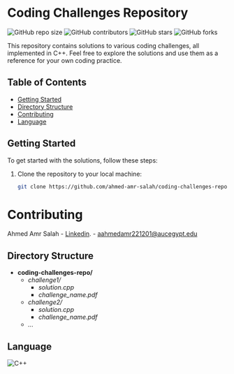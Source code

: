 # Coding Challenges Repository

![GitHub repo size](https://img.shields.io/github/repo-size/ahmed-amr-salah/coding-challenges)
![GitHub contributors](https://img.shields.io/github/contributors/ahmed-amr-salah/coding-challenges)
![GitHub stars](https://img.shields.io/github/stars/ahmed-amr-salah/coding-challenges?style=social)
![GitHub forks](https://img.shields.io/github/forks/ahmed-amr-salah/coding-challenges?style=social)

This repository contains solutions to various coding challenges, all implemented in C++. Feel free to explore the solutions and use them as a reference for your own coding practice.

## Table of Contents
- [Getting Started](#getting-started)
- [Directory Structure](#directory-structure)
- [Contributing](#contributing)
- [Language](#language)

## Getting Started

To get started with the solutions, follow these steps:

1. Clone the repository to your local machine:
   ```bash
   git clone https://github.com/ahmed-amr-salah/coding-challenges-repo.git

# Contributing
Ahmed Amr Salah - [Linkedin](https://www.linkedin.com/in/ahmed-amr-salah-ab77961b8/). - aahmedamr221201@aucegypt.edu  <br>

## Directory Structure

- **coding-challenges-repo/**
  - *challenge1/*
    - *solution.cpp*
    - *challenge_name.pdf*
  - *challenge2/*
    - *solution.cpp*
    - *challenge_name.pdf*
  - *...*

## Language
![C++](https://img.shields.io/badge/c++-%2300599C.svg?style=for-the-badge&logo=c%2B%2B&logoColor=white)
